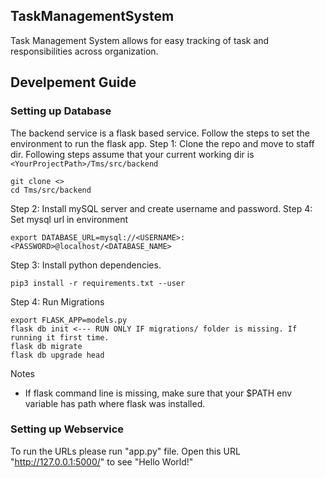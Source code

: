 ## TaskManagementSystem
Task Management System allows for easy tracking of task and responsibilities across organization.

## Develpement Guide
### Setting up Database
The backend service is a flask based service. Follow the steps to set the environment to run the flask app.
Step 1: Clone the repo and move to staff dir. Following steps assume that your current working dir is `<YourProjectPath>/Tms/src/backend`
```
git clone <>
cd Tms/src/backend
```
Step 2: Install mySQL server and create username and password.
Step 4: Set mysql url in environment
```
export DATABASE_URL=mysql://<USERNAME>:<PASSWORD>@localhost/<DATABASE_NAME>
```
Step 3: Install python dependencies.
```
pip3 install -r requirements.txt --user
```
Step 4: Run Migrations
```
export FLASK_APP=models.py
flask db init <--- RUN ONLY IF migrations/ folder is missing. If running it first time.
flask db migrate
flask db upgrade head
```
Notes
- If flask command line is missing, make sure that your $PATH env variable has path where flask was installed.

### Setting up Webservice
To run the URLs please run "app.py" file.
Open this URL "http://127.0.0.1:5000/" to see "Hello World!"
